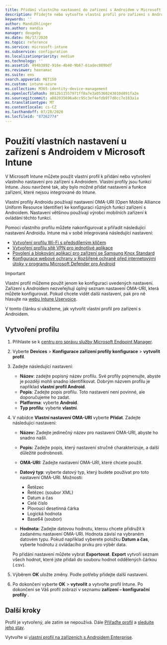 ```yaml
---
title: Přidání vlastního nastavení do zařízení s Androidem v Microsoft Intune – Azure | Microsoft Docs
description: Přidejte nebo vytvořte vlastní profil pro zařízení s Androidem k vytvoření profilu Wi-Fi s předsdíleným klíčem, vytvoření profilu sítě VPN pro jednotlivé aplikace nebo povolení/blokování aplikací pro zařízení se Samsung Knox Standard v Microsoft Intune
keywords: ''
author: MandiOhlinger
ms.author: mandia
manager: dougeby
ms.date: 06/17/2020
ms.topic: reference
ms.service: microsoft-intune
ms.subservice: configuration
ms.localizationpriority: medium
ms.technology: ''
ms.assetid: 494b3892-916e-4b40-9b67-61adec889bdf
ms.reviewer: heenamac
ms.suite: ems
search.appverid: MET150
ms.custom: intune-azure
ms.collection: M365-identity-device-management
ms.openlocfilehash: 8012b11557971ff8a7e3a05360243010d891fa2e
ms.sourcegitcommit: a882035696a8cc95c3ef4efdb9f7d0cc7e183a1a
ms.translationtype: MT
ms.contentlocale: cs-CZ
ms.lasthandoff: 07/28/2020
ms.locfileid: "87262774"
---
```

# <a name="use-custom-settings-for-android-devices-in-microsoft-intune"></a>Použití vlastních nastavení u zařízení s Androidem v Microsoft Intune

V Microsoft Intune můžete použít vlastní profil k přidání nebo vytvoření vlastního nastavení pro zařízení s Androidem. Vlastní profily jsou funkcí Intune. Jsou navržené tak, aby bylo možné přidat nastavení a funkce zařízení, které nejsou integrované do Intune.

Vlastní profily Androidu používají nastavení OMA-URI (Open Mobile Alliance Uniform Resource Identifier) ke konfiguraci různých funkcí zařízení s Androidem. Nastavení většinou používají výrobci mobilních zařízení k ovládání těchto funkcí.

Pomocí vlastního profilu můžete nakonfigurovat a přiřadit následující nastavení Androidu. Intune má v sobě integrovaná následující nastavení:

- [Vytvoření profilu Wi-Fi s předsdíleným klíčem](/intune/wi-fi-profile-shared-key)
- [Vytvoření profilu sítě VPN pro jednotlivé aplikace](/intune/android-pulse-secure-per-app-vpn)
- [Povolení a blokování aplikací pro zařízení se Samsung Knox Standard](/intune/samsung-knox-apps-allow-block)
- [Konfigurace webové ochrany v Rozšířené ochraně před internetovými útoky v programu Microsoft Defender pro Android](../protect/advanced-threat-protection-manage-android.md)

>[!IMPORTANT]
> Vlastní profil můžeme použít jenom ke konfiguraci uvedených nastavení. Zařízení s Androidem nezveřejňují úplný seznam nastavení OMA-URI, která můžete konfigurovat. Pokud chcete vidět další nastavení, pak pro ně hlasujte na [webu Intune Uservoice](https://microsoftintune.uservoice.com/forums/291681-ideas).

V tomto článku si ukážeme, jak vytvořit vlastní profil pro zařízení s Androidem.

## <a name="create-the-profile"></a>Vytvoření profilu

1. Přihlaste se k [centru pro správu služby Microsoft Endpoint Manager](https://go.microsoft.com/fwlink/?linkid=2109431).
2. Vyberte **Devices**  >  **Konfigurace zařízení profily konfigurace**  >  **vytvořit profil**.
3. Zadejte následující nastavení:

    - **Název**: zadejte popisný název profilu. Své profily pojmenujte, abyste je později mohli snadno identifikovat. Dobrým názvem profilu je například **vlastní profil Android**.
    - **Popis**: Zadejte popis profilu. Toto nastavení není povinné, ale doporučujeme ho zadat.
    - **Platforma**: vyberte **Android**.
    - **Typ profilu**: vyberte **vlastní**.

4. V nabídce **Vlastní nastavení OMA-URI** vyberte **Přidat**. Zadejte následující nastavení:

    - **Název:** Zadejte jedinečný název pro nastavení OMA-URI, abyste ho snadno našli.
    - **Popis:** Zadejte popis, který nastavení stručně charakterizuje, a další důležité podrobnosti.
    - **OMA-URI:** Zadejte nastavení OMA-URI, které chcete použít.
    - **Datový typ**: vyberte datový typ, který budete používat pro toto nastavení OMA-URI. Možnosti:

      - Řetězec
      - Řetězec (soubor XML)
      - Datum a čas
      - Celé číslo
      - Plovoucí desetinná čárka
      - Logická hodnota
      - Base64 (soubor)

    - **Hodnota:** Zadejte datovou hodnotu, kterou chcete přidružit k zadanému nastavení OMA-URI. Hodnota závisí na vybraném datovém typu. Pokud například vyberete položku **Datum a čas**, vyberte hodnotu z ovládacího prvku pro výběr data.

    Po přidání nastavení můžete vybrat **Exportovat**. **Export** vytvoří seznam všech hodnot, které jste přidali do souboru hodnot oddělených čárkou (.csv).

5. Výběrem **OK** uložte změny. Podle potřeby přidejte další nastavení.
6. Po dokončení vyberte **OK**  >  **vytvořit** a vytvořte profil Intune. Po dokončení se Váš profil zobrazí v seznamu **zařízení – konfigurační profily** .

## <a name="next-steps"></a>Další kroky

Profil je vytvořený, ale zatím se nepoužívá. Dále [Přiřaďte profil](device-profile-assign.md) a [sledujte jeho stav](device-profile-monitor.md).

Vytvořte si [vlastní profil na zařízeních s Androidem Enterprise](custom-settings-android-for-work.md).
